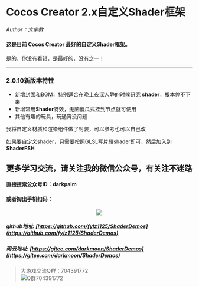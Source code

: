# Cocos Creator 2.x自定义Shader框架
*Author：大掌教*<br>

#### 这是目前 Cocos Creator 最好的自定义Shader框架。

是的，你没有看错，是最好的，没有之一！

-----

### 2.0.10新版本特性
- 新增封面和BGM，特别适合在晚上夜深人静的时候研究 **shader**，根本停不下来
- 新增常用**Shader**特效，无脑傻瓜式挂到节点就可使用
- 其他有趣的玩具，玩通宵没问题

我将自定义材质和渲染组件做了封装，可以参考也可以自己改

如果要自定义shader，只需要按照GLSL写片段shader即可，然后加入到 **ShaderFSH**


## 更多学习交流，请关注我的微信公众号，有关注不迷路


#### 直接搜索公众号ID：darkpalm
#### 或者掏出手机扫码：

<div align=center>
<img src="https://img-blog.csdnimg.cn/20190605101043274.png"  />
</div>



##### github地址: [https://github.com/fylz1125/ShaderDemos](https://github.com/fylz1125/ShaderDemos)

##### 码云地址: [https://gitee.com/darkmoon/ShaderDemos](https://gitee.com/darkmoon/ShaderDemos)

> 大游戏交流Q群：704391772  
![Q群704391772](screenshots/qqgroup.JPG)

